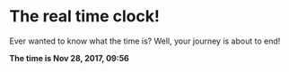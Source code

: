 # The real time clock!

Ever wanted to know what the time is? Well, your journey is about to end!

**The time is Nov 28, 2017, 09:56**